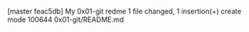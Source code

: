 [master feac5db] My  0x01-git redme
 1 file changed, 1 insertion(+)
 create mode 100644 0x01-git/README.md
